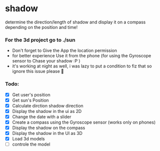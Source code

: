 # shadow
determine the direction/length of shadow and display it on a compass depending on the position and time! 
### For the 3d project go to ./sun
- Don't forget to Give the App the location permission
- for better experience Use it from the phone (for using the Gyroscope sensor to Chase your shadow :P )
- it's working at night as well, i was lazy to put a condition to fiz that so ignore this issue please 🙂

### Todo:
- [x] Get user's position 
- [x] Get sun's Position
- [x] Calculate dirction shadow direction
- [x] Display the shadow in the ui as 2D 
- [x] Change the date with a slider 
- [x] Create a compass using the Gyroscope sensor (works only on phones) 
- [x] Display the shadow on the compass 
- [X] Display the shadow in the UI as 3D 
- [X] Load 3d models 
- [ ] controle the model 
